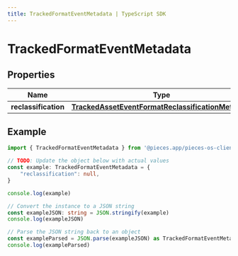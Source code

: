```yaml
---
title: TrackedFormatEventMetadata | TypeScript SDK
---
```



# TrackedFormatEventMetadata


## Properties

Name | Type
------------ | -------------
**reclassification** | [**TrackedAssetEventFormatReclassificationMetadata**](TrackedAssetEventFormatReclassificationMetadata)

## Example

```typescript
import { TrackedFormatEventMetadata } from '@pieces.app/pieces-os-client'

// TODO: Update the object below with actual values
const example: TrackedFormatEventMetadata = {
    "reclassification": null,
}

console.log(example)

// Convert the instance to a JSON string
const exampleJSON: string = JSON.stringify(example)
console.log(exampleJSON)

// Parse the JSON string back to an object
const exampleParsed = JSON.parse(exampleJSON) as TrackedFormatEventMetadata
console.log(exampleParsed)
```


